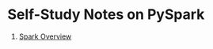# Self-Study Notes on PySpark

<ol style = "type:1">
    <li><a href = "/self_study_log/pyspark_practice/files/000_spark_overview.ipynb">Spark Overview</a></li>
</ol>
